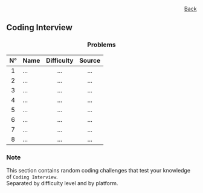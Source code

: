 <p align="right">
  <a href="/README.md">Back</a>
</p>

<h2>Coding Interview</h2>

<h3 align="center">Problems</h3>

<div align="center">

| N° | Name	| Difficulty | Source |
|:---: |---	|:---:	|:---:	|
| 1 | ...	| ... | ...	|
| 2 | ...	| ... | ... |
| 3 | ... | ... | ... |
| 4 | ... | ... | ... |
| 5 | ... | ... | ... |
| 6 | ... | ... | ... |
| 7 | ... | ... | ... |
| 8 | ... | ... | ... |

</div>

<h3>Note</h3>

<p>
  This section contains random coding challenges that test your knowledge of <code>Coding Interview</code>.<br> Separated by difficulty level and by platform.
</p>
